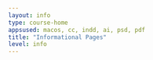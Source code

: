 ```yaml
---
layout: info
type: course-home
appsused: macos, cc, indd, ai, psd, pdf
title: "Informational Pages"
level: info
---
```

